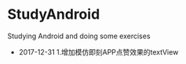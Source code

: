 # StudyAndroid
Studying Android and doing some exercises

 
* 2017-12-31 
    1.增加模仿即刻APP点赞效果的textView

